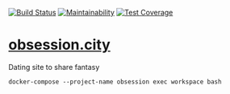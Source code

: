[![Build Status](https://travis-ci.org/obsession-city/www.svg?branch=master)](https://travis-ci.org/obsession-city/www) [![Maintainability](https://api.codeclimate.com/v1/badges/ad631aace05ac13cb475/maintainability)](https://codeclimate.com/github/obsession-city/www/maintainability) [![Test Coverage](https://api.codeclimate.com/v1/badges/ad631aace05ac13cb475/test_coverage)](https://codeclimate.com/github/obsession-city/www/test_coverage)

# [obsession.city](https://obsession.city)
Dating site to share fantasy

```
docker-compose --project-name obsession exec workspace bash
```